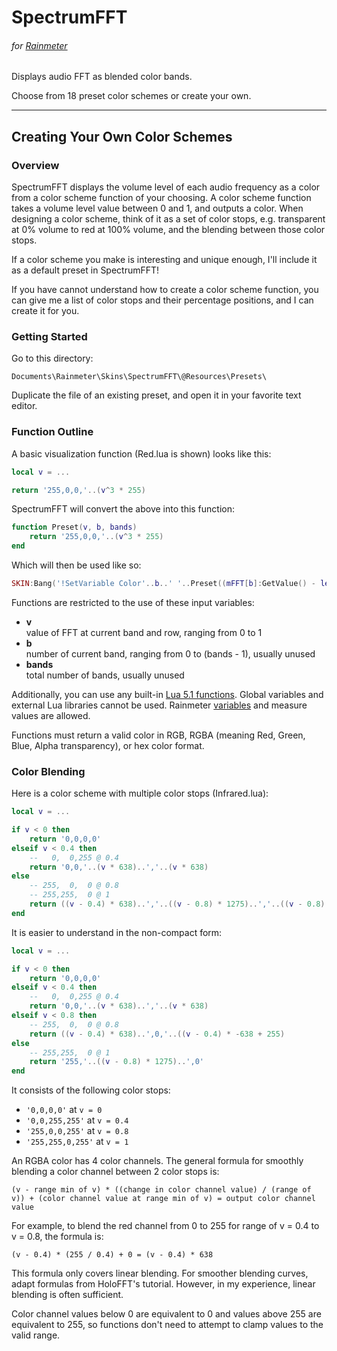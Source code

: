 # SpectrumFFT
###### for [Rainmeter](https://www.rainmeter.net/)
Displays audio FFT as blended color bands.

Choose from 18 preset color schemes or create your own.

---

## Creating Your Own Color Schemes

### Overview

SpectrumFFT displays the volume level of each audio frequency as a color from a color scheme function of your choosing. A color scheme function takes a volume level value between 0 and 1, and outputs a color. When designing a color scheme, think of it as a set of color stops, e.g. transparent at 0% volume to red at 100% volume, and the blending between those color stops.

If a color scheme you make is interesting and unique enough, I'll include it as a default preset in SpectrumFFT!

If you have cannot understand how to create a color scheme function, you can give me a list of color stops and their percentage positions, and I can create it for you.

### Getting Started

Go to this directory:

    Documents\Rainmeter\Skins\SpectrumFFT\@Resources\Presets\

Duplicate the file of an existing preset, and open it in your favorite text editor.

### Function Outline

A basic visualization function (Red.lua is shown) looks like this:
```lua
local v = ...

return '255,0,0,'..(v^3 * 255)
```
SpectrumFFT will convert the above into this function:
```lua
function Preset(v, b, bands)
    return '255,0,0,'..(v^3 * 255)
end
```
Which will then be used like so:
```lua
SKIN:Bang('!SetVariable Color'..b..' '..Preset((mFFT[b]:GetValue() - levelMin) / levelRange, b, bands))
```

Functions are restricted to the use of these input variables:

* __v__  
value of FFT at current band and row, ranging from 0 to 1
* __b__  
number of current band, ranging from 0 to (bands - 1), usually unused
* __bands__  
total number of bands, usually unused

Additionally, you can use any built-in [Lua 5.1 functions](http://www.lua.org/manual/5.1/#index). Global variables and external Lua libraries cannot be used. Rainmeter [variables](https://docs.rainmeter.net/manual/lua-scripting/#GetVariable) and measure values are allowed.

Functions must return a valid color in RGB, RGBA (meaning Red, Green, Blue, Alpha transparency), or hex color format.

### Color Blending

Here is a color scheme with multiple color stops (Infrared.lua):
```lua
local v = ...

if v < 0 then
    return '0,0,0,0'
elseif v < 0.4 then
    --   0,  0,255 @ 0.4
    return '0,0,'..(v * 638)..','..(v * 638)
else
    -- 255,  0,  0 @ 0.8
    -- 255,255,  0 @ 1
    return ((v - 0.4) * 638)..','..((v - 0.8) * 1275)..','..((v - 0.8) * -638)
end
```
It is easier to understand in the non-compact form:
```lua
local v = ...

if v < 0 then
    return '0,0,0,0'
elseif v < 0.4 then
    --   0,  0,255 @ 0.4
    return '0,0,'..(v * 638)..','..(v * 638)
elseif v < 0.8 then
    -- 255,  0,  0 @ 0.8
    return ((v - 0.4) * 638)..',0,'..((v - 0.4) * -638 + 255)
else
    -- 255,255,  0 @ 1
    return '255,'..((v - 0.8) * 1275)..',0'
end
```
It consists of the following color stops:
* ```'0,0,0,0'``` at ```v = 0```
* ```'0,0,255,255'``` at ```v = 0.4```
* ```'255,0,0,255'``` at ```v = 0.8```
* ```'255,255,0,255'``` at ```v = 1```

An RGBA color has 4 color channels. The general formula for smoothly blending a color channel between 2 color stops is:
```
(v - range min of v) * ((change in color channel value) / (range of v)) + (color channel value at range min of v) = output color channel value
```
For example, to blend the red channel from 0 to 255 for range of v = 0.4 to v = 0.8, the formula is:
```
(v - 0.4) * (255 / 0.4) + 0 = (v - 0.4) * 638
```
This formula only covers linear blending. For smoother blending curves, adapt formulas from HoloFFT's tutorial. However, in my experience, linear blending is often sufficient.

Color channel values below 0 are equivalent to 0 and values above 255 are equivalent to 255, so functions don't need to attempt to clamp values to the valid range.
